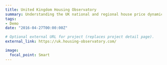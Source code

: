```yaml
---
title: United Kingdom Housing Observatory
summary: Understanding the UK national and regional house price dynamics.
tags:
- Demo
date: "2016-04-27T00:00:00Z"

# Optional external URL for project (replaces project detail page).
external_link: https://uk.housing-observatory.com/

image:
  focal_point: Smart
---
```



